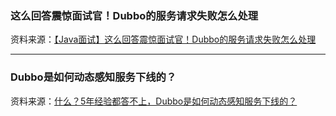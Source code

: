 


### 这么回答震惊面试官！Dubbo的服务请求失败怎么处理

资料来源：[【Java面试】这么回答震惊面试官！Dubbo的服务请求失败怎么处理](https://www.toutiao.com/video/7302354368265716233/?from_scene=all&log_from=a0bdacf092f1a_1703572893210)

<hr/>

###  Dubbo是如何动态感知服务下线的？
资料来源：[什么？5年经验都答不上，Dubbo是如何动态感知服务下线的？](https://www.toutiao.com/video/7088254935967466021/?from_scene=all)